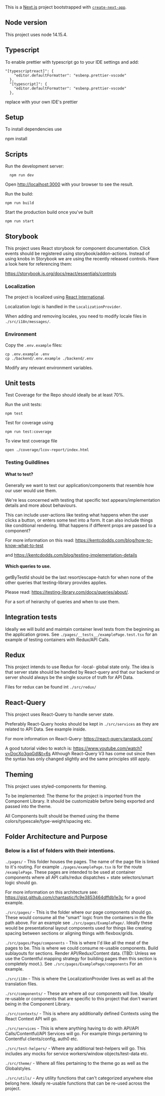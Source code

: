 This is a [Next.js](https://nextjs.org/) project bootstrapped with [`create-next-app`](https://github.com/vercel/next.js/tree/canary/packages/create-next-app).

## Node version

This project uses node 14.15.4.

## Typescript

To enable prettier with typescript go to your IDE settings and add:

```
"[typescriptreact]": {
    "editor.defaultFormatter": "esbenp.prettier-vscode"
  },
  "[typescript]": {
    "editor.defaultFormatter": "esbenp.prettier-vscode"
  },
```

replace with your own IDE's prettier

## Setup

To install dependencies use

npm install

## Scripts

Run the development server:

```
  npm run dev
```

Open [http://localhost:3000](http://localhost:3000) with your browser to see the result.

Run the build:

```
npm run build
```

Start the production build once you've built

```
npm run start
```

## Storybook

This project uses React storybook for component documentation.
Click events should be registered using storybook/addon-actions.
Instead of using knobs in Storybook we are using the recently released controls.
Have a look here for referencing them:

https://storybook.js.org/docs/react/essentials/controls

### Localization

The project is localized using [React International](https://formatjs.io/docs/getting-started/installation/).

Localization logic is handled in the `LocalizationProvider`.

When adding and removing locales, you need to modify locale files in `./src/i18n/messages/`.

### Environment

Copy the `.env.example` files:

    cp .env.example .env
    cp ./backend/.env.example ./backend/.env

Modify any relevant environment variables.

## Unit tests

Test Coverage for the Repo should ideally be at least 70%.

Run the unit tests:

    npm test

Test for coverage using

    npm run test:coverage

To view test coverage file

    open ./coverage/lcov-report/index.html

### Testing Guildlines

#### What to test?

Generally we want to test our application/components that resemble how our user would use them.

We're less concerned with testing that specific text appears/implementation details and more about behaviours.

This can include user-actions like testing what happens when the user clicks a button, or enters some text into a form. It can also include things like conditional rendering. What happens if different props are passed to a component?

For more information on this read: https://kentcdodds.com/blog/how-to-know-what-to-test

and https://kentcdodds.com/blog/testing-implementation-details

#### Which queries to use.

getByTestId should be the last resort/escape-hatch for when none of the other queries that testing-library provides applies.

Please read: https://testing-library.com/docs/queries/about/.

For a sort of heirarchy of queries and when to use them.

## Integration tests

Ideally we will build and maintain container level tests from the beginning as the application grows. See `./pages/__tests__/examplePage.test.tsx` for an example of testing containers with Redux/API Calls.

## Redux

This project intends to use Redux for -local- global state only. The idea is that server state should be handled by React-query and that our backend or server should always be the single source of truth for API Data.

Files for redux can be found int `./src/redux/`

## React-Query

This project uses React-Query to handle server state.

Preferably React-Query hooks should be kept in `./src/services` as they are related to API Data. See example inside.

For more information on React-Query: https://react-query.tanstack.com/

A good tutorial video to watch is: https://www.youtube.com/watch?v=DocXo3gqGdI&t=6s Although React-Query V3 has come out since then the syntax has only changed slightly and the same principles still apply.

## Theming

This project uses styled-components for theming.

To be implemented: The theme for the project is imported from the Component Library. It should be customizable before being exported and passed into the theme.

All Components built should be themed using the theme colors/typescale/type-weight/spacing etc.

## Folder Architecture and Purpose

### Below is a list of folders with their intentions.

`./pages/` - This folder houses the pages. The name of the page file is linked to it's routing. For example `./pages/examplePage.tsx` is for the route `/examplePage`. These pages are intended to be used at container components where all API calls/redux dispatches + state selectors/smart logic should go.

For more information on this architecture see: https://gist.github.com/chantastic/fc9e3853464dffdb1e3c for a good example.

`./src/pages/` - This is the folder where our page components should go. These would consume all the "smart" logic from the containers in the file path above. For an example see `./src/pages/ExamplePage/`. Ideally these would be presentational layout components used for things like creating spacing between sections or aligning things with flexbox/grids.

`./src/pages/Page/components` - This is where I'd like all the meat of the pages to be. This is where we could consume re-usable components. Build sublayouts for sections. Render API/Redux/Content data. (TBD: Unless we use the Contentful mapping strategy for building pages then this section is completely moot.). See `./src/pages/ExamplePage/components` For an example.

`./src/i18n` - This is where the LocalizationProvider lives as well as all the translation files.

`./src/components/` - These are where all our components will live. Ideally re-usable or components that are specific to this project that don't warrant being in the Component Library.

`./src/contexts/` - This is where any additionally defined Contexts using the React Context API will go.

`./src/services` - This is where anything having to do with API/API Calls/Contentful/API Services will go. For example things pertaining to Contentful clients/config, auth0 etc.

`./src/test-helpers/` - Where any additional test-helpers will go. This includes any mocks for service workers/window objects/test-data etc.

`./src/theme/` - Where all files pertaining to the theme go as well as the Globalstyles.

`./src/utils/` - Any utility functions that can't categorized anywhere else belong here. Ideally re-usable functions that can be re-used across the project.
